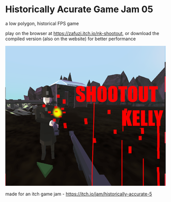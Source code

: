 # Historically Acurate Game Jam 05
a low polygon, historical FPS game

play on the browser at https://zafuzi.itch.io/nk-shootout, or download the compiled version (also on the website) for better performance

![cover](https://github.com/DanielStoi/historyGameJam5/blob/main/cover.png)

made for an itch game jam - https://itch.io/jam/historically-accurate-5
